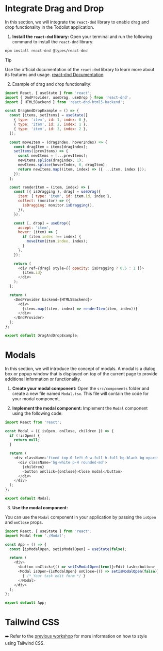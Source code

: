 # Integrate Drag and Drop
In this section, we will integrate the `react-dnd` library to enable drag and drop functionality in the Todolist application.

1. **Install the `react-dnd` library:**
Open your terminal and run the following command to install the `react-dnd` library:

```bash
npm install react-dnd @types/react-dnd
```

> [!TIP]
> Use the official documentation of the `react-dnd` library to learn more about its features and usage. [react-dnd Documentation](https://react-dnd.github.io/react-dnd/docs/overview)

2. Example of drag and drop functionality:

```js
import React, { useState } from 'react';
import { DndProvider, useDrag, useDrop } from 'react-dnd';
import { HTML5Backend } from 'react-dnd-html5-backend';

const DragAndDropExample = () => {
  const [items, setItems] = useState([
    { type: 'item', id: 1, index: 0 },
    { type: 'item', id: 2, index: 1 },
    { type: 'item', id: 3, index: 2 },
  ]);

  const moveItem = (dragIndex, hoverIndex) => {
    const dragItem = items[dragIndex];
    setItems((prevItems) => {
      const newItems = [...prevItems];
      newItems.splice(dragIndex, 1);
      newItems.splice(hoverIndex, 0, dragItem);
      return newItems.map((item, index) => ({ ...item, index }));
    });
  };

  const renderItem = (item, index) => {
    const [{ isDragging }, drag] = useDrag({
      item: { type: 'item', id: item.id, index },
      collect: (monitor) => ({
        isDragging: monitor.isDragging(),
      }),
    });

    const [, drop] = useDrop({
      accept: 'item',
      hover: (item) => {
        if (item.index !== index) {
          moveItem(item.index, index);
        }
      },
    });

    return (
      <div ref={drag} style={{ opacity: isDragging ? 0.5 : 1 }}>
        {item.id}
      </div>
    );
  };

  return (
    <DndProvider backend={HTML5Backend}>
      <div>
        {items.map((item, index) => renderItem(item, index))}
      </div>
    </DndProvider>
  );
};

export default DragAndDropExample;

```

# Modals

In this section, we will introduce the concept of modals.
A modal is a dialog box or popup window that is displayed on top of the current page to provide additional information or functionality.

1. **Create your modal component:**
Open the `src/components` folder and create a new file named `Modal.tsx`. This file will contain the code for your modal component.

2. **Implement the modal component:**
Implement the `Modal` component using the following code:
```js
import React from 'react';

const Modal = ({ isOpen, onClose, children }) => {
  if (!isOpen) {
    return null;
  }

  return (
    <div className='fixed top-0 left-0 w-full h-full bg-black bg-opacity-50 flex items-center justify-center z-50'>
      <div className='bg-white p-4 rounded-md'>
        {children}
        <button onClick={onClose}>Close modal</button>
      </div>
    </div>
  );
};

export default Modal;

```

3. **Use the modal component:**

You can use the `Modal` component in your application by passing the `isOpen` and `onClose` props.

```js
import React, { useState } from 'react';
import Modal from './Modal';

const App = () => {
  const [isModalOpen, setIsModalOpen] = useState(false);

  return (
    <div>
      <button onClick={() => setIsModalOpen(true)}>Edit task</button>
      <Modal isOpen={isModalOpen} onClose={() => setIsModalOpen(false)}>
        { /* Your task edit form */ }
      </Modal>
    </div>
  );
};

export default App;
```

# Tailwind CSS

:arrow_right: Refer to the [previous workshop](../part%201/USEFUL%20RESOURCES.md#how-to-style-using-tailwind-css) for more information on how to style using Tailwind CSS.